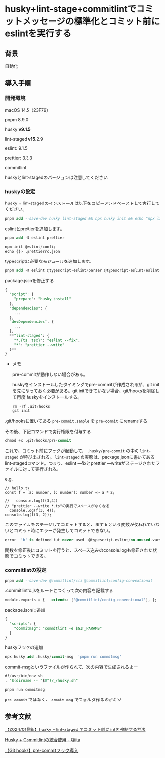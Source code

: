 # husky+lint-stage+commitlintでコミットメッセージの標準化とコミット前にeslintを実行する

## 背景

自動化

## 導入手順

### 開発環境

macOS 14.5（23F79）

pnpm 8.9.0

husky **v9.1.5**

lint-staged **v15**.2.9

eslint: 9.1.5

prettier: 3.3.3

commitlint

huskyとlint-stagedのバージョンは注意してください

### huskyの設定

husky + lint-stagedのインストールは以下をコピーアンドペーストして実行してください。

```sql
pnpm add --save-dev husky lint-staged && npx husky init && echo "npx lint-staged" > .husky/pre-commit
```

eslintとprettierを追加します。

```sql
pnpm add -D eslint prettier
```

```sql
npm init @eslint/config
echo {}> .prettierrc.json
```

typescriptに必要なモジュールを追加します。

```sql
pnpm add -D eslint @typescript-eslint/parser @typescript-eslint/eslint-plugin eslint-config-prettier
```

package.jsonを修正する

```sql
{
  "script": {
    "prepare": "husky install"
  },
  "dependencies": {
    ...
  },
  "devDependencies": {
    ...
  },
  **"lint-staged": {
    "*.{ts, tsx}": "eslint --fix",
    "*": "prettier --write"
  }**
}
```

- メモ
    
    pre-commitが動作しない場合がある。
    
    huskyをインストールしたタイミングでpre-commitが作成されるが、git initを先にやっておく必要がある。git initできていない場合、git/hooksを削除して再度 huskyをインストールする。
    
    ```sql
    rm -rf .git/hooks
    git init
    ```
    

.git/hooksに置いてある `pre-commit.sample` を `pre-commit` にrenameする

その後、下記コマンドで実行権限を付与する

```sql
chmod +x .git/hooks/pre-commit
```

これで、コミット前にフックが起動して、 `.husky/pre-commit` の中の `lint-staged` が呼び出される。 `lint-staged` の実態は、package.jsonに書いてあるlint-stagedコマンド。つまり、eslint —fixとprettier —writeがステージされたファイルに対して実行される。

e.g. 

```tsx
// hello.ts
const f = (a: number, b: number): number => a * 2;

//   console.log(f(3,4))
// "prettier --write *.ts"の実行でスペースがなくなる
  console.log(f(3, 4));
console.log(f(3, 2));

```

このファイルをステージしてコミットすると、まず `b` という変数が使われていないとコミット時にエラーが発生してコミットできない。

```sql
error  'b' is defined but never used  @typescript-eslint/no-unused-vars
```

関数を修正後にコミットを行うと、スペース込みのconsole.logも修正された状態でコミットできる。

### commitlintの設定

```sql
pnpm add --save-dev @commitlint/cli @commitlint/config-conventional
```

.commitlintrc.jsをルートにつくって次の内容を記載する

```sql
module.exports = {   extends: ['@commitlint/config-conventional'], };

```

package.jsonに追加

```sql
{
  "scripts": {
    "commitmsg": "commitlint -e $GIT_PARAMS"
  }
}
```

huskyフックの追加

```sql
npx husky add .husky/commit-msg  'pnpm run commitmsg'
```

commit-msgというファイルが作られて、次の内容で生成されるよー

```sql
#!/usr/bin/env sh
. "$(dirname -- "$0")/_/husky.sh"

pnpm run commitmsg
```

`pre-commit` ではなく、 `commit-msg` でフォルダ作るのがミソ

## 参考文献

[【2024/01最新】husky + lint-staged でコミット前にlintを強制する方法](https://zenn.dev/risu729/articles/latest-husky-lint-staged)

[Husky + Commitlintの統合使用 - Qiita](https://qiita.com/bsyo/items/451319d497194bd83971)

[【Git hooks】pre-commitフック導入](https://zenn.dev/sun_asterisk/articles/97d2b4be675c06)